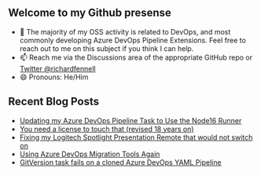 ## Welcome to my Github presense

- 💬 The majority of my OSS activity is related to DevOps, and most commonly developing Azure DevOps Pipeline Extensions. Feel free to reach out to me on this subject if you think I can help.
- 📫 Reach me via the Discussions area of the appropriate GitHub repo or [Twitter @richardfennell](https://twitter.com/richardfennell)
- 😄 Pronouns: He/Him

## Recent Blog Posts
<!-- BLOG-POST-LIST:START -->
- [Updating my Azure DevOps Pipeline Task to Use the Node16 Runner](https://blogs.blackmarble.co.uk/rfennell/updating-my-azure-devops-tasks-to-node16/)
- [You need a license to touch that &lpar;revised 18 years on&rpar;](https://blogs.blackmarble.co.uk/rfennell/you-need-a-license-to-touch-that-revised/)
- [Fixing my Logitech Spotlight Presentation Remote that would not switch on](https://blogs.blackmarble.co.uk/rfennell/fixing-my-logitech-spotlight/)
- [Using Azure DevOps Migration Tools Again](https://blogs.blackmarble.co.uk/rfennell/time-for-azure-devops-migration-tools-again/)
- [GitVersion task fails on a cloned Azure DevOps YAML Pipeline](https://blogs.blackmarble.co.uk/rfennell/gitversion-fails-on-a-cloned-yaml-build/)
<!-- BLOG-POST-LIST:END -->


<!--
**rfennell/rfennell** is a ✨ _special_ ✨ repository because its `README.md` (this file) appears on your GitHub profile.

Here are some ideas to get you started:

- 🔭 I’m currently working on ...
- 🌱 I’m currently learning ...
- 👯 I’m looking to collaborate on ...
- 🤔 I’m looking for help with ...
- 💬 Ask me about ...
- 📫 How to reach me: ...
- 😄 Pronouns: ...
- ⚡ Fun fact: ...
-->

